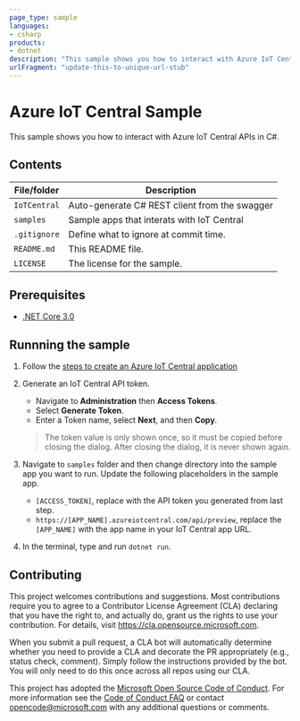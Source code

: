 ```yaml
---
page_type: sample
languages:
- csharp
products:
- dotnet
description: "This sample shows you how to interact with Azure IoT Central APIs"
urlFragment: "update-this-to-unique-url-stub"
---
```


# Azure IoT Central Sample
This sample shows you how to interact with Azure IoT Central APIs in C#.

## Contents

| File/folder       | Description                                |
|-------------------|--|
| `IoTCentral`      | Auto-generate C# REST client from the swagger|
| `samples`         | Sample apps that interats with IoT Central   |
| `.gitignore`      | Define what to ignore at commit time.        |
| `README.md`       | This README file.                            |
| `LICENSE`         | The license for the sample.                  |

## Prerequisites

- [.NET Core 3.0](https://dotnet.microsoft.com/download)

## Runnning the sample

1. Follow the [steps to create an Azure IoT Central application](https://docs.microsoft.com/azure/iot-central/core/quick-deploy-iot-central)

2. Generate an IoT Central API token.
    - Navigate to **Administration** then **Access Tokens**.
    - Select **Generate Token**.
    - Enter a Token name, select **Next**, and then **Copy**.
    > The token value is only shown once, so it must be copied before closing the dialog. After closing the dialog, it is never shown again.

3. Navigate to `samples` folder and then change directory into the sample app you want to run. Update the following placeholders in the sample app.

    - `[ACCESS_TOKEN]`, replace with the API token you generated from last step.
    - `https://[APP_NAME].azureiotcentral.com/api/preview`, replace the `[APP_NAME]` with the app name in your IoT Central app URL.

4. In the terminal, type and run `dotnet run`.

## Contributing

This project welcomes contributions and suggestions.  Most contributions require you to agree to a
Contributor License Agreement (CLA) declaring that you have the right to, and actually do, grant us
the rights to use your contribution. For details, visit https://cla.opensource.microsoft.com.

When you submit a pull request, a CLA bot will automatically determine whether you need to provide
a CLA and decorate the PR appropriately (e.g., status check, comment). Simply follow the instructions
provided by the bot. You will only need to do this once across all repos using our CLA.

This project has adopted the [Microsoft Open Source Code of Conduct](https://opensource.microsoft.com/codeofconduct/).
For more information see the [Code of Conduct FAQ](https://opensource.microsoft.com/codeofconduct/faq/) or
contact [opencode@microsoft.com](mailto:opencode@microsoft.com) with any additional questions or comments.
